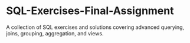 # SQL-Exercises-Final-Assignment
A collection of SQL exercises and solutions covering advanced querying, joins, grouping, aggregation, and views. 
